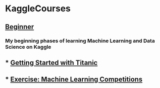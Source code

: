# KaggleCourses
## [Beginner](https://github.com/bdbeau21/KaggleCourses/tree/main/Beginner)
### My beginning phases of learning Machine Learning and Data Science on Kaggle
## * [Getting Started with Titanic](https://www.kaggle.com/brettbeaulieu/getting-started-with-titanic)
## * [Exercise: Machine Learning Competitions](https://www.kaggle.com/brettbeaulieu/exercise-machine-learning-competitions)
